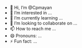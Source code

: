 - 👋 Hi, I’m @Cpmayan
- 👀 I’m interested in ...
- 🌱 I’m currently learning ...
- 💞️ I’m looking to collaborate on ...
- 📫 How to reach me ...
- 😄 Pronouns: ...
- ⚡ Fun fact: ...

<!---
Ayankhan6162ns/Ayankhan6162ns is a ✨ special ✨ repository because its `README.md` (this file) appears on your GitHub profile.
You can click the Preview link to take a look at your changes.
--->
